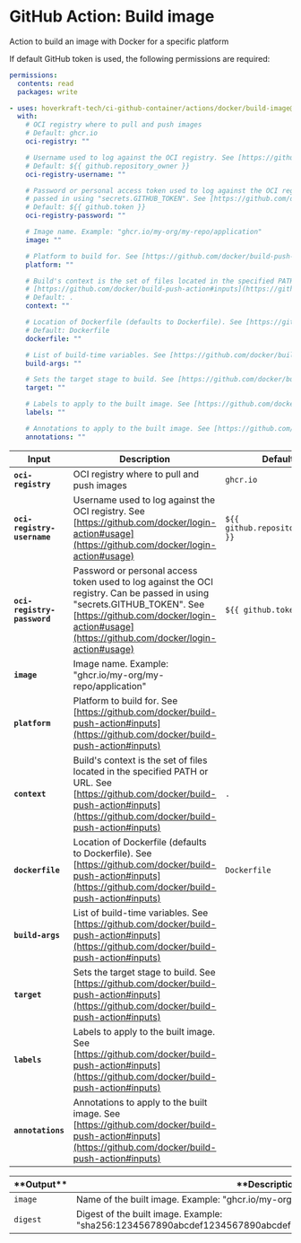 <!-- start branding -->
<!-- end branding -->
<!-- start title -->

# GitHub Action: Build image

<!-- end title -->
<!-- start badges -->
<!-- end badges -->
<!-- start description -->

Action to build an image with Docker for a specific platform

<!-- end description -->
<!-- start contents -->
<!-- end contents -->

If default GitHub token is used, the following permissions are required:

```yml
permissions:
  contents: read
  packages: write
```

<!-- start usage -->

```yaml
- uses: hoverkraft-tech/ci-github-container/actions/docker/build-image@v0.11.2
  with:
    # OCI registry where to pull and push images
    # Default: ghcr.io
    oci-registry: ""

    # Username used to log against the OCI registry. See [https://github.com/docker/login-action#usage](https://github.com/docker/login-action#usage)
    # Default: ${{ github.repository_owner }}
    oci-registry-username: ""

    # Password or personal access token used to log against the OCI registry. Can be
    # passed in using "secrets.GITHUB_TOKEN". See [https://github.com/docker/login-action#usage](https://github.com/docker/login-action#usage)
    # Default: ${{ github.token }}
    oci-registry-password: ""

    # Image name. Example: "ghcr.io/my-org/my-repo/application"
    image: ""

    # Platform to build for. See [https://github.com/docker/build-push-action#inputs](https://github.com/docker/build-push-action#inputs)
    platform: ""

    # Build's context is the set of files located in the specified PATH or URL. See
    # [https://github.com/docker/build-push-action#inputs](https://github.com/docker/build-push-action#inputs)
    # Default: .
    context: ""

    # Location of Dockerfile (defaults to Dockerfile). See [https://github.com/docker/build-push-action#inputs](https://github.com/docker/build-push-action#inputs)
    # Default: Dockerfile
    dockerfile: ""

    # List of build-time variables. See [https://github.com/docker/build-push-action#inputs](https://github.com/docker/build-push-action#inputs)
    build-args: ""

    # Sets the target stage to build. See [https://github.com/docker/build-push-action#inputs](https://github.com/docker/build-push-action#inputs)
    target: ""

    # Labels to apply to the built image. See [https://github.com/docker/build-push-action#inputs](https://github.com/docker/build-push-action#inputs)
    labels: ""

    # Annotations to apply to the built image. See [https://github.com/docker/build-push-action#inputs](https://github.com/docker/build-push-action#inputs)
    annotations: ""
```

<!-- end usage -->
<!-- start inputs -->

| **Input**                              | **Description**                                                                                                                                                                                                         | **Default**                                 | **Required** |
| -------------------------------------- | ----------------------------------------------------------------------------------------------------------------------------------------------------------------------------------------------------------------------- | ------------------------------------------- | ------------ |
| **<code>oci-registry</code>**          | OCI registry where to pull and push images                                                                                                                                                                              | <code>ghcr.io</code>                        | **true**     |
| **<code>oci-registry-username</code>** | Username used to log against the OCI registry. See [https://github.com/docker/login-action#usage](https://github.com/docker/login-action#usage)                                                                         | <code>${{ github.repository_owner }}</code> | **true**     |
| **<code>oci-registry-password</code>** | Password or personal access token used to log against the OCI registry. Can be passed in using "secrets.GITHUB_TOKEN". See [https://github.com/docker/login-action#usage](https://github.com/docker/login-action#usage) | <code>${{ github.token }}</code>            | **true**     |
| **<code>image</code>**                 | Image name. Example: "ghcr.io/my-org/my-repo/application"                                                                                                                                                               |                                             | **true**     |
| **<code>platform</code>**              | Platform to build for. See [https://github.com/docker/build-push-action#inputs](https://github.com/docker/build-push-action#inputs)                                                                                     |                                             | **true**     |
| **<code>context</code>**               | Build's context is the set of files located in the specified PATH or URL. See [https://github.com/docker/build-push-action#inputs](https://github.com/docker/build-push-action#inputs)                                  | <code>.</code>                              | **false**    |
| **<code>dockerfile</code>**            | Location of Dockerfile (defaults to Dockerfile). See [https://github.com/docker/build-push-action#inputs](https://github.com/docker/build-push-action#inputs)                                                           | <code>Dockerfile</code>                     | **false**    |
| **<code>build-args</code>**            | List of build-time variables. See [https://github.com/docker/build-push-action#inputs](https://github.com/docker/build-push-action#inputs)                                                                              |                                             | **false**    |
| **<code>target</code>**                | Sets the target stage to build. See [https://github.com/docker/build-push-action#inputs](https://github.com/docker/build-push-action#inputs)                                                                            |                                             | **false**    |
| **<code>labels</code>**                | Labels to apply to the built image. See [https://github.com/docker/build-push-action#inputs](https://github.com/docker/build-push-action#inputs)                                                                        |                                             | **false**    |
| **<code>annotations</code>**           | Annotations to apply to the built image. See [https://github.com/docker/build-push-action#inputs](https://github.com/docker/build-push-action#inputs)                                                                   |                                             | **false**    |

<!-- end inputs -->
<!-- start outputs -->

| \***\*Output\*\***  | \***\*Description\*\***                                                                                       | \***\*Default\*\*** | \***\*Required\*\*** |
| ------------------- | ------------------------------------------------------------------------------------------------------------- | ------------------- | -------------------- |
| <code>image</code>  | Name of the built image. Example: "ghcr.io/my-org/my-repo/application"                                        | undefined           | undefined            |
| <code>digest</code> | Digest of the built image. Example: "sha256:1234567890abcdef1234567890abcdef1234567890abcdef1234567890abcdef" | undefined           | undefined            |

<!-- end outputs -->
<!-- start [.github/ghadocs/examples/] -->
<!-- end [.github/ghadocs/examples/] -->
